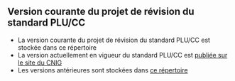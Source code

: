 ## Version courante du projet de révision du standard PLU/CC

- La version courante du projet de révision du standard PLU/CC est stockée dans ce répertoire
- La version actuellement en vigueur du standard PLU/CC est [publiée sur le site du CNIG](https://cnig.gouv.fr/ressources-dematerialisation-documents-d-urbanisme-a2732.html)
- Les versions antérieures sont stockées dans [ce répertoire](https://github.com/cnigfr/schema-plan-local-urbanisme/tree/main/standard/standard%20PLU-CC%20versions%20ant%C3%A9rieures)

